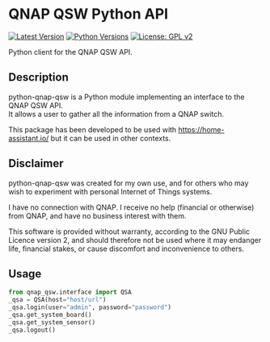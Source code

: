 QNAP QSW Python API
===================

[![Latest Version][mdversion-button]][md-pypi]
[![Python Versions][pyversion-button]][md-pypi]
[![License: GPL v2][gpl2-button]](LICENSE.md)

[gpl2-button]: https://img.shields.io/badge/License-GPL%20v2-blue.svg
[md-pypi]: https://pypi.org/project/qnap-qsw
[mdversion-button]: https://img.shields.io/pypi/v/qnap-qsw.svg
[pyversion-button]: https://img.shields.io/pypi/pyversions/qnap-qsw.svg

Python client for the QNAP QSW API.

Description
-----------

python-qnap-qsw is a Python module implementing an interface to the QNAP QSW API.  
It allows a user to gather all the information from a QNAP switch.

This package has been developed to be used with https://home-assistant.io/ but it can be used in other contexts.

Disclaimer
----------

python-qnap-qsw was created for my own use, and for others who may wish to experiment with personal Internet of Things systems.

I have no connection with QNAP. I receive no help (financial or otherwise) from QNAP, and have no business interest with them.

This software is provided without warranty, according to the GNU Public Licence version 2, and should therefore not be used where it may endanger life, financial stakes, or cause discomfort and inconvenience to others.

Usage
-----

```python
from qnap_qsw.interface import QSA
_qsa = QSA(host="host/url")
_qsa.login(user="admin", password="password")
_qsa.get_system_board()
_qsa.get_system_sensor()
_qsa.logout()
```
